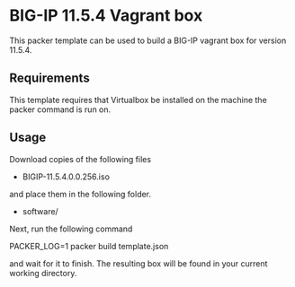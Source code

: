 # BIG-IP 11.5.4 Vagrant box

This packer template can be used to build a BIG-IP vagrant box for version
11.5.4.

## Requirements

This template requires that Virtualbox be installed on the machine the packer
command is run on.

## Usage

Download copies of the following files

  * BIGIP-11.5.4.0.0.256.iso

and place them in the following folder.

  * software/

Next, run the following command

  PACKER_LOG=1 packer build template.json

and wait for it to finish. The resulting box will be found in your current
working directory.
